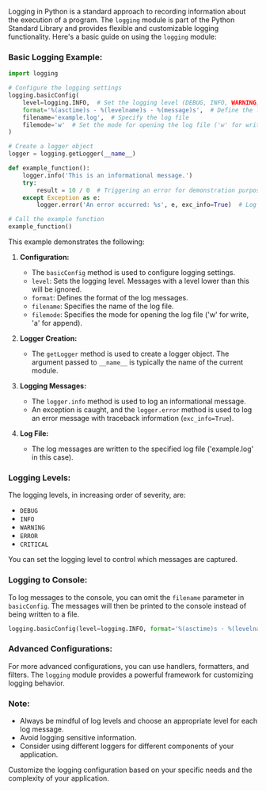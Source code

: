 Logging in Python is a standard approach to recording information about the execution of a program. The `logging` module is part of the Python Standard Library and provides flexible and customizable logging functionality. Here's a basic guide on using the `logging` module:

### Basic Logging Example:

```python
import logging

# Configure the logging settings
logging.basicConfig(
    level=logging.INFO,  # Set the logging level (DEBUG, INFO, WARNING, ERROR, CRITICAL)
    format='%(asctime)s - %(levelname)s - %(message)s',  # Define the log message format
    filename='example.log',  # Specify the log file
    filemode='w'  # Set the mode for opening the log file ('w' for write, 'a' for append)
)

# Create a logger object
logger = logging.getLogger(__name__)

def example_function():
    logger.info('This is an informational message.')
    try:
        result = 10 / 0  # Triggering an error for demonstration purposes
    except Exception as e:
        logger.error('An error occurred: %s', e, exc_info=True)  # Log the error with traceback information

# Call the example function
example_function()
```

This example demonstrates the following:

1. **Configuration:**
   - The `basicConfig` method is used to configure logging settings.
   - `level`: Sets the logging level. Messages with a level lower than this will be ignored.
   - `format`: Defines the format of the log messages.
   - `filename`: Specifies the name of the log file.
   - `filemode`: Specifies the mode for opening the log file ('w' for write, 'a' for append).

2. **Logger Creation:**
   - The `getLogger` method is used to create a logger object. The argument passed to `__name__` is typically the name of the current module.

3. **Logging Messages:**
   - The `logger.info` method is used to log an informational message.
   - An exception is caught, and the `logger.error` method is used to log an error message with traceback information (`exc_info=True`).

4. **Log File:**
   - The log messages are written to the specified log file ('example.log' in this case).

### Logging Levels:

The logging levels, in increasing order of severity, are:
- `DEBUG`
- `INFO`
- `WARNING`
- `ERROR`
- `CRITICAL`

You can set the logging level to control which messages are captured.

### Logging to Console:

To log messages to the console, you can omit the `filename` parameter in `basicConfig`. The messages will then be printed to the console instead of being written to a file.

```python
logging.basicConfig(level=logging.INFO, format='%(asctime)s - %(levelname)s - %(message)s')
```

### Advanced Configurations:

For more advanced configurations, you can use handlers, formatters, and filters. The `logging` module provides a powerful framework for customizing logging behavior.

### Note:
- Always be mindful of log levels and choose an appropriate level for each log message.
- Avoid logging sensitive information.
- Consider using different loggers for different components of your application.

Customize the logging configuration based on your specific needs and the complexity of your application.
